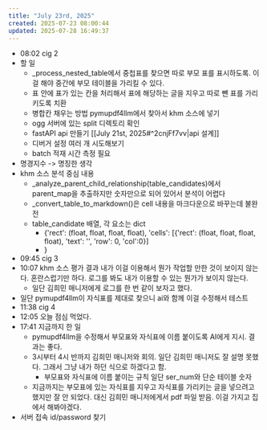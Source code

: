 ```yaml
---
title: "July 23rd, 2025"
created: 2025-07-23 08:00:44
updated: 2025-07-28 16:49:37
---
```

  * 08:02 cig 2
  * 할 일
    * _process_nested_table에서 중첩표를 찾으면 따로 부모 표를 표시하도록. 이걸 해야 중간에 부모 테이블을 가리킬 수 있다.
    * 표 안에 표가 있는 칸을 처리해서 표에 해당하는 글을 지우고 따로 뺀 표를 가리키도록 치환
    * 병합칸 채우는 방법 pymupdf4llm에서 찾아서 khm 소스에 넣기
    * ogg 서버에 있는 split 디렉토리 확인
    * fastAPI api 만들기 [[July 21st, 2025#^2cnjFf7vv|api 설계]]
    * 디버거 설정 여러 개 시도해보기
    * batch 적재 시간 측정 필요
  * 명경지수 -> 명징한 생각
  * khm 소스 분석 중심 내용
    * _analyze_parent_child_relationship(table_candidates)에서 parent_map을 추출하지만 숫자만으로 되어 있어서 분석이 어렵다
    * _convert_table_to_markdown()은 cell 내용을 마크다운으로 바꾸는데 불완전
    * table_candidate 배열, 각 요소는 dict
      * {'rect': (float, float, float, float), 'cells': [{'rect': (float, float, float, float), 'text': '', 'row': 0, 'col':0}]
      *  }
  * 09:45 cig 3
  * 10:07 khm 소스 평가 결과 내가 이걸 이용해서 뭔가 작업할 만한 것이 보이지 않는다. 혼란스럽기만 하다. 로그를 봐도 내가 이용할 수 있는 뭔가가 보이지 않는다.
    * 일단 김희민 매니저에게 로그를 한 번 같이 보자고 했다.
  * 일단 pymupdf4llm이 자식표를 제대로 찾으니 ai와 함께 이걸 수정해서 테스트
  * 11:38 cig 4
  * 12:05 오늘 점심 먹었다. 
  * 17:41 지금까지 한 일
    * pymupdf4llm을 수정해서 부모표와 자식표에 이름 붙이도록 AI에게 지시. 결과는 좋다.
    * 3시부터 4시 반까지 김희민 매니저와 회의. 일단 김희민 매니저도 잘 설명 못했다. 그래서 그냥 내가 하던 식으로 하겠다고 함.
      * 부모표와 자식표에 이름 붙이는 규칙 일단 ser_num와 단순 테이블 숫자
    * 지금까지는 부모표에 있는 자식표를 지우고 자식표를 가리키는 글을 넣으려고 했지만 잘 안 되었다. 대신 김희민 매니저에게서 pdf 파일 받음. 이걸 가지고 집에서 해봐야겠다.
  * 서버 접속 id/password 찾기
